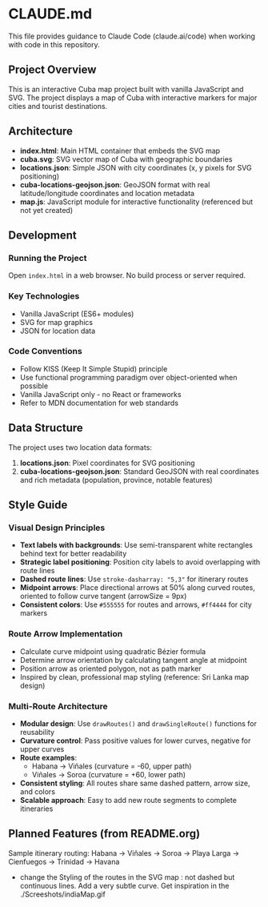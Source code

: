 # CLAUDE.md

This file provides guidance to Claude Code (claude.ai/code) when working with code in this repository.

## Project Overview

This is an interactive Cuba map project built with vanilla JavaScript and SVG. The project displays a map of Cuba with interactive markers for major cities and tourist destinations.

## Architecture

- **index.html**: Main HTML container that embeds the SVG map
- **cuba.svg**: SVG vector map of Cuba with geographic boundaries
- **locations.json**: Simple JSON with city coordinates (x, y pixels for SVG positioning)
- **cuba-locations-geojson.json**: GeoJSON format with real latitude/longitude coordinates and location metadata
- **map.js**: JavaScript module for interactive functionality (referenced but not yet created)

## Development

### Running the Project
Open `index.html` in a web browser. No build process or server required.

### Key Technologies
- Vanilla JavaScript (ES6+ modules)
- SVG for map graphics
- JSON for location data

### Code Conventions
- Follow KISS (Keep It Simple Stupid) principle
- Use functional programming paradigm over object-oriented when possible
- Vanilla JavaScript only - no React or frameworks
- Refer to MDN documentation for web standards

## Data Structure

The project uses two location data formats:
1. **locations.json**: Pixel coordinates for SVG positioning
2. **cuba-locations-geojson.json**: Standard GeoJSON with real coordinates and rich metadata (population, province, notable features)

## Style Guide

### Visual Design Principles
- **Text labels with backgrounds**: Use semi-transparent white rectangles behind text for better readability
- **Strategic label positioning**: Position city labels to avoid overlapping with route lines
- **Dashed route lines**: Use `stroke-dasharray: "5,3"` for itinerary routes
- **Midpoint arrows**: Place directional arrows at 50% along curved routes, oriented to follow curve tangent (arrowSize = 9px)
- **Consistent colors**: Use `#555555` for routes and arrows, `#ff4444` for city markers

### Route Arrow Implementation
- Calculate curve midpoint using quadratic Bézier formula
- Determine arrow orientation by calculating tangent angle at midpoint
- Position arrow as oriented polygon, not as path marker
- Inspired by clean, professional map styling (reference: Sri Lanka map design)

### Multi-Route Architecture
- **Modular design**: Use `drawRoutes()` and `drawSingleRoute()` functions for reusability
- **Curvature control**: Pass positive values for lower curves, negative for upper curves
- **Route examples**:
  - Habana → Viñales (curvature = -60, upper path)
  - Viñales → Soroa (curvature = +60, lower path)
- **Consistent styling**: All routes share same dashed pattern, arrow size, and colors
- **Scalable approach**: Easy to add new route segments to complete itineraries

## Planned Features (from README.org)
Sample itinerary routing: Habana → Viñales → Soroa → Playa Larga → Cienfuegos → Trinidad → Havana
- change the Styling of the routes in the SVG map : not dashed but continuous lines. Add a very subtle curve.  Get inspiration in the ./Screeshots/indiaMap.gif